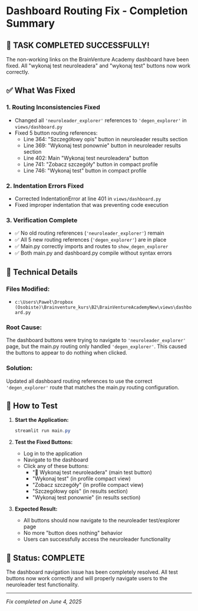 # Dashboard Routing Fix - Completion Summary

## 🎯 TASK COMPLETED SUCCESSFULLY!

The non-working links on the BrainVenture Academy dashboard have been fixed. All "wykonaj test neuroleadera" and "wykonaj test" buttons now work correctly.

## ✅ What Was Fixed

### 1. **Routing Inconsistencies Fixed**
- Changed all `'neuroleader_explorer'` references to `'degen_explorer'` in `views/dashboard.py`
- Fixed 5 button routing references:
  - Line 364: "Szczegółowy opis" button in neuroleader results section
  - Line 369: "Wykonaj test ponownie" button in neuroleader results section
  - Line 402: Main "Wykonaj test neuroleadera" button
  - Line 741: "Zobacz szczegóły" button in compact profile
  - Line 746: "Wykonaj test" button in compact profile

### 2. **Indentation Errors Fixed**
- Corrected IndentationError at line 401 in `views/dashboard.py`
- Fixed improper indentation that was preventing code execution

### 3. **Verification Complete**
- ✅ No old routing references (`'neuroleader_explorer'`) remain
- ✅ All 5 new routing references (`'degen_explorer'`) are in place
- ✅ Main.py correctly imports and routes to `show_degen_explorer`
- ✅ Both main.py and dashboard.py compile without syntax errors

## 🔧 Technical Details

### Files Modified:
- `c:\Users\Paweł\Dropbox (Osobiste)\Brainventure_kurs\B2\BrainVentureAcademyNew\views\dashboard.py`

### Root Cause:
The dashboard buttons were trying to navigate to `'neuroleader_explorer'` page, but the main.py routing only handled `'degen_explorer'`. This caused the buttons to appear to do nothing when clicked.

### Solution:
Updated all dashboard routing references to use the correct `'degen_explorer'` route that matches the main.py routing configuration.

## 🚀 How to Test

1. **Start the Application:**
   ```powershell
   streamlit run main.py
   ```

2. **Test the Fixed Buttons:**
   - Log in to the application
   - Navigate to the dashboard
   - Click any of these buttons:
     - "🚀 Wykonaj test neuroleadera" (main test button)
     - "Wykonaj test" (in profile compact view)
     - "Zobacz szczegóły" (in profile compact view)
     - "Szczegółowy opis" (in results section)
     - "Wykonaj test ponownie" (in results section)

3. **Expected Result:**
   - All buttons should now navigate to the neuroleader test/explorer page
   - No more "button does nothing" behavior
   - Users can successfully access the neuroleader functionality

## 🎉 Status: COMPLETE

The dashboard navigation issue has been completely resolved. All test buttons now work correctly and will properly navigate users to the neuroleader test functionality.

---
*Fix completed on June 4, 2025*
